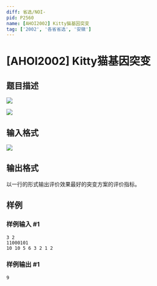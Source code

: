 ```yaml
---
diff: 省选/NOI-
pid: P2560
name: [AHOI2002] Kitty猫基因突变
tag: ['2002', '各省省选', '安徽']
---
```

# [AHOI2002] Kitty猫基因突变
## 题目描述

 ![](https://cdn.luogu.com.cn/upload/pic/1682.png) 

![](https://cdn.luogu.com.cn/upload/pic/1683.png)

## 输入格式

![](https://cdn.luogu.com.cn/upload/pic/1684.png)

## 输出格式

以一行的形式输出评价效果最好的突变方案的评价指标。

## 样例

### 样例输入 #1
```
3 2
11000101
10 10 5 6 3 2 1 2
```
### 样例输出 #1
```
9
```
